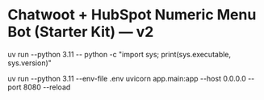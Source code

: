 # Chatwoot + HubSpot Numeric Menu Bot (Starter Kit) — v2

uv run --python 3.11 -- python -c "import sys; print(sys.executable, sys.version)"

uv run --python 3.11 --env-file .env uvicorn app.main:app --host 0.0.0.0 --port 8080 --reload
